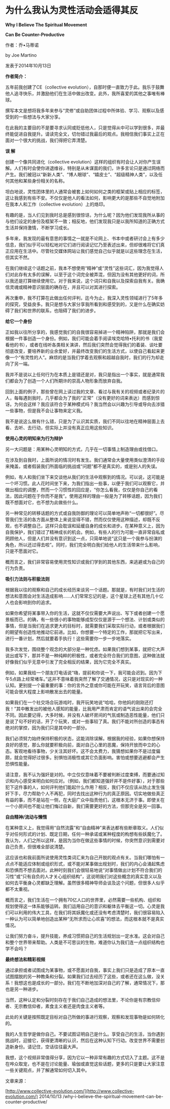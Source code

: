# 为什么我认为灵性活动会适得其反

**Why I Believe The Spiritual Movement**

 **Can Be Counter-Productive**

作者：乔•马蒂诺

by Joe Martino

发表于2014年10月13日

**作者简介：**

五年前我创建了CE（collective evolution），自那时便一直致力于此。我乐于鼓舞他人追寻快乐，并激励他们在生活中做出改变。此外，我所喜爱的其他之事唯有棒球。

撰写本文是想将我多年来参与“灵修”或自助团体过程中所体验、学习、观察以及感受到的一些想法与大家分享。

在此我的主要目的不是要寻求认同或贬低他人，只是觉得从中可以学到很多，并最终能促进自我提升。请读完全文，切勿错过我最后的观点。我相信我们事实上正在面对一个很大的挑战，我们得把它弄清楚。

**误 解**

创建一个像共同进化（collective evolution）这样的组织有时会让人对你产生误解。人们有时会使你进退维谷，特别是从未谋面的我们，许多言论只是通过网络而产生。我们被冠以“新新人类”、“博人眼球”、“嬉皮士”、“超级精神人类”，以及任何其他和某些身份相关的名称。

坦白地说，灵性团体里的人通常会被套上如何如何之类的框架或贴上相应的标签，这让我感到有些不安。不仅仅是他人的看法如何，影响更大的是那些不自觉地附加在我本人和工作（collective evolution）上的烙印。

有趣的是，当人们见到我时总是感到很惊讶。为什么呢？因为他们发现我所从事的与他们设定的身份及框架不一致；相反地，他们发现我只是以我所知道的正确方式生活并保持激情，不断学习成长。

多年来，我发现的最有意思的事情之一就是不论网上、书本中或者研讨会上有多少信息，我们似乎可以轻松地对它们进行阅读记忆乃至表述出来，但却很难将它们真正应用在生活中。尽管社交媒体网站让我们感觉自己似乎就是以这些理念在生活，但其实不然。

在我们继续这个话题之前，我本不想使用“精神”或“灵性”这些词汇，因为我觉得人们对此存有太多的误解，以至于这个词完全被弄混，但因为没有其他更好的词，所以我还是打算继续使用它。对于我来说，这个词只和自我以及探索自我有关。我确信灵魂或精神意识层面的确存在，并且可以对其进行探索。

再次重申，我不打算在此做出任何评判，迄今为止，我深入灵性领域进行了5年多的探究，受益良多。我只是想与大家分享我所看到和感受到的，又是什么在确实妨碍了我们和世界的联系，也阻碍了我们的进步。

**给它一个身份**

正如我以往所分享的，我感觉我们的自我很容易掉进一个精神陷阱，那就是我们会根据一件事创造一个身份。例如，我们可能会着手阅读埃克哈特•托利的书（我爱看他的书），或者在线听各类相关演讲，然后我们突然会觉得我们的着装、谈吐要彻底改变，要培养新的业余爱好，并最终改变我们的生活方式，以使自己看起来更像一个“有灵性的人”。麻烦的是当我们学着去观察和超越自我时，我们的行为却走向了另一端。

我并不是说以上任何行为在本质上是错还是对，我只是指出一个事实，就是通常我们都会为了创造一个人们所期许的崇高人物形象而放弃自我。

回到上面的例子，那些曾在网上读过我的文章、看过与我有关的视频或者纪录片的人，每每遇到我时，几乎都会为了我的“正常”（没有更好的词来表达）而感到惊讶。为何会这样？我应该符合于某种模式吗？我当然会以兴趣为引导或导向去涉猎一些事物，但是我不会让事物来定义我。

我不是说这么做有什么错，只是为了认识其实质，我们不同以往地在精神层面上去看、去听、去行动，但实际上并没有真正应用这些知识。

**使用心灵的明知来为行为辩护**

另一大问题是：用某种心灵明知的方式，几乎在一切事情上制造理由或找借口。

在涉及到自我时，上面所说的情况时有发生。我们通常会大量使用类似澄清的手段来掩盖，或者假装我们所面临的挑战或“问题”都不是真实的，或是别人的失误。

例如，有人和我们坐下来交谈他从我们的生活中观察到的情况。可以说，这可能是一个坏习惯。此人花时间坐下来，为我们指出一些事，以便于我们可以观察它，并做出相应的调整，然而一个习惯性的回应是，“你怎么看我，仅仅是你自己的看法，因此问题在于你而不是我”。使用这样的理由一般是为了转移话题，因为我们既不想面对它，也不想为此做些什么。

另一种常见的转移话题的方式或自我防御的理论可以简单地声称“一切都很好”。尽管我们生活的各方面从整体上来说显得不错，然而仅仅使用这种描述，却既不反观，也不调整自己，这样只会耽误和延缓自身的成长和进步。在某种意义上，因为自我保护，我们错过了精神成长的机会。例如，有些人的行为可能一直非常自私或罔顾他人，但是人们并没有意识到这一点，只简单地说“这只是一个我参与扮演的角色，所以还过得去啦”。同时，我们完全明白我们给他人的生活带来什么影响，只是不愿面对它。

概而言之，我们非常容易使用灵性知识或我们学到的其他东西，来逃避或为自己的行为负责。

**吸引力法则与积极法则**

根据我以往的观察和自己的成长经历来谈另一个话题。那就是，有时我们对生活的想法和意图会对生活造成影响……人们常常忘记的是，这个星球上还有其他几十亿人也会影响到你的追求。

如果你希望将某事带入你的生活，这就不仅仅需要大声说出、写下或者创建一个愿景板而已。的确，有一些很小的事物能够成型仅仅是源于一个想法、计划或类似的事情，但是当我们在追求更大的目标时，就需要我们采取实际行动，或者根据我们的期望有创造性地推动它前进。比如，你想要一个特定的工作，那就把它写出来，进行一番计划，然后就要着手执行！这些需要你一步一步地落实。

我多次发觉，围绕整个观念的大部分是一种忧虑。如果我们想到某事，就把它大声说出或写下，那并不是一种纯粹的积极性，或者完全符合我们的意图，这种做法就好像我们似乎无意中引发了完全相反的结果，因为它完全不真实。

例如，如果我给一个朋友打电话说“嗨，提前和你说一下，我可能会迟到。因为下午5点路上经常堵车。”这并不意味着我突然了解了交通情况，这只是对现实的一种认知。更别提一个最重要的事：你的言外之意或你可能在开玩笑，语言背后的意图可能会很大程度上影响散发出去的能量。

如果我们在一个社交场合玩游戏时，我开玩笑地说“哈哈，你他妈的刚刚还打我！”其中散发出的被他人感知的能量，比我用严肃而肯定的语气说出来的会完全不同。因此要记得，大多时候，并没有人破坏房间的气氛或制造恶性能量，他们只是说了句不好的话，开了个玩笑，或对一些事较了真。我们不能对所创造的事态有绝对的掌控，因为我们只是其中的一部分。

我们必须努力始终保持积极的状态，这能消除误解。根据我的经验，如果你想保持良好的感觉，那么你就要积极向前，面对自己心里的恶魔，保持开放而中立的心态。客观地看待事物，少关注其好坏。这不会太费力，我猜想如果你不是过度偏颇，就会觉得好过很多。别惧怕消极性或其它负面影响。害怕或想要逃避都会产生恐惧性能量。

请注意，我不认为强奸是对的。中立仅仅意味着不要被判断过度束缚，而要通过知识和内心感受来明白如何应对。（例如，我们都知道强奸并不是件好事），对于那些犯下这件事的人，如何评判他们能起什么作用？相反，我们不仅应该从防止发生强奸下手，尽力帮助个人不再犯，同时去找出这种行为的真正原因。切实地做些真正有益的事，而不是站在一侧，在大庭广众中指责他们，这根本无济于事。即使关在一个小房间也不能让他们悔过自新，我们需要更好的方法，但那完全是另一回事。

**自由精神/流动与懒惰**

在某种意义上，我觉得用“自然流露”和“自由精神”来表达都有些断章取义。人们似乎对任何形式的计划、既定日期，任何一种承诺或某种程度的构想有些妖魔化了。我认为，人们之所以这样，是因为当你在做这些事情的时候，你突然意识到需要对自己负责，但很难全部说清楚。

这应该也和我前面所说使用灵性类词汇来为自己开脱的观点有关。当我们哪怕有一点点不能适应体制或组织形式，或不能对某事做出规划时，我们的内心会涌起焦虑和恐惧而不想去面对。此种时刻我们会很轻易地说“对事情做出计划不符合我们的习性”或“只有自负的人才关心组织结构”，这说明我们对这些概念的真实意义以及如何去平衡身心灵都缺乏理解。虽然很多精神导师会谈及这个问题，但很多人似乎都不太重视。

概而言之，我们生活在一个拥有70亿人口的世界里，必然需要一些机构、组织和规划使得这一体系能够运转。我们运用自己的意识和躯体去平衡这一切。心灵是我们可以利用的伟大工具，在我们将其妖魔化或还没有考虑清楚时，我们很容易陷入一种认为可以简单地创造出某种“无所求而让心欢喜”的想法，而这根本就不是真实情况。

让我们努力奋斗，提升技能，养成习惯把自己的生活规划出一定水准。这会对自己和整个世界带来帮助。人类是不可思议的生物，难道你认为我们连一点组织结构也学不会吗？

**最终想法和精彩视频**

通过承担或者试图成为某事物，或不愿面对自我，事实上我们只是造成了原本一直试图摆脱的另一种教条和分裂。如果我们过去经历了这些，或者还在这么做，没关系！我想这也是成长的一部分。我们在不断地加深对自己的了解，通常情况下，那也是另一种进步。

当然，这种认定和分裂时刻存在于我们自己造成的想法里，不论你是有宗教信仰者、无宗教信仰者，素食主义者还是肉食主义者等。

此处的关键是按照既定目标对自己所做的事进行观察，观察和发现事物是如何转化的。

我的人生哲学是做你自己。不要试图证明自己是什么。享受自己的生活，当你遇到挑战时，迎接它，获得更清晰的认识，然后在这种认知下行动。改变世界不需要创造新身份。请记住，空话往往最大声。

我想，这个视频非常值得分享，因为它以一种非常有趣的方式切入了主题。这不是在哗众取宠，也不是在讨论能量、瑜伽或直觉这些话题，更多的只是要让大家注意一些关键观点，并了解通常如何切入其中。

文章来源：

[http://www.collective-evolution.com/](http://www.collective-evolution.com/) 2014/10/13 /why-i-believe-the-spiritual-movement-can-be-counter-productive/

